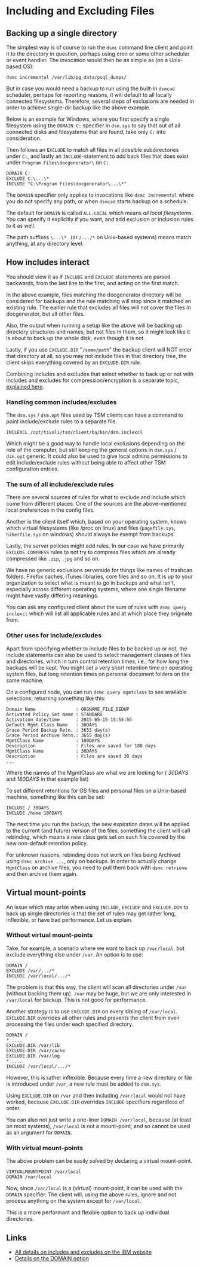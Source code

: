 Including and Excluding Files
================================


## Backing up a single directory

The simplest way is of course to run the `dsmc` command line client
and point it to the directory in question, perhaps using cron
or some other scheduler or event handler. The invocation would
then be as simple as (on a Unix-based OS):

``` shell
dsmc incremental /var/lib/pg_data/psql_dumps/
```

But in case you would need a backup to run using the built-in
`dsmcad` scheduler, perhaps for reporting reasons, it will default to
all locally connected filesystems. Therefore, several steps of exclusions
are needed in order to achieve single-dir backup like the above
example.

Below is an example for Windows, where you first specify a single filesystem 
using the `DOMAIN C:` specifier in `dsm.sys` to say that out of all connected 
disks and filesystems that are found, take only `C:` into consideration. 

Then follows an `EXCLUDE` to match all files in all possible
subdirectories under `C:`, and lastly an `INCLUDE`-statement to add back
files that does exist under `Program Files\docgenerator\` on `C:`

``` shell
DOMAIN C:
EXCLUDE C:\...\*
INCLUDE "C:\Program Files\docgenerator\...\*"
```

The `DOMAIN` specifier only applies to invocations like `dsmc incremental` where 
you do not specify any path, or when `dsmcad` starts backup on a schedule.

The default for `DOMAIN` is called `ALL-LOCAL` which means _all local 
filesystems_. You can specify it explicitly if you want, and add exclusion 
or inclusion rules to it as well.

The path suffixes `\...\* ` (or `/.../*` on Unix-based systems) means match 
anything, 
at any directory level.

## How includes interact

You should view it as if `INCLUDE` and `EXCLUDE` statements are parsed
backwards, from the last line to the first, and acting on the first match.

In the above example, files matching the docgenerator directory
will be considered for backups and the rule matching will stop
since it matched an existing rule. The earlier rule that excludes
all files will not cover the files in docgenerator, but all other files.

Also, the output when running a setup like the above will be backing
up directory structures and names, but not files in them, so it might
look like it is about to back up the whole disk, even though it is not.

Lastly, if you use `EXCLUDE.DIR` "`/some/path`" the backup client will NOT
enter that directory at all, so you may not include files in that
directory tree, the client skips everything covered by an `EXCLUDE.DIR`
rule.

Combining includes and excludes that select whether to back up or not
with includes and excludes for compression/encryption is a separate
topic, [explained here](https://www.ibm.com/docs/en/storage-protect/8.1.26?topic=options-compression-encryption-backup-processing).

### Handling common includes/excludes

The `dsm.sys` / `dsm.opt` files used by TSM clients can have a command
to point include/exclude rules to a separate file.

``` shell
INCLEXCL /opt/tivoli/tsm/client/ba/bin/dsm.inclexcl
```

Which might be a good way to handle local exclusions depending on the
role of the computer, but still keeping the general options in `dsm.sys`
/ `dsm.opt` generic. It could also be used to give local admins
permissions to edit include/exclude rules without being able to affect
other TSM configuration entries.

### The sum of all include/exclude rules

There are several sources of rules for what to exclude and include
which come from different places. One of the sources are the
above-mentioned local preferences in the config files.

Another is the client itself which, based on your operating system,
knows which virtual filesystems (like /proc on linux) and files
(`pagefile.sys`, `hiberfile.sys` on windows) should always be exempt from
backups.

Lastly, the server policies might add rules. In our case we
have primarily `EXCLUDE.COMPRESS` rules to not try to compress files which
are already compressed like `.zip`, `.jpg` and so on.

We have no generic exclusions serverside for things like names of
trashcan folders, Firefox caches, iTunes libraries, core files and so
on. It is up to your organization to select what is meant to go in
backups and what isn't, especially across different operating systems,
where one single filename might have vastly differing meanings.

You can ask any configured client about the sum of rules with
`dsmc query inclexcl` which will list all applicable rules and at
which place they originate from.

### Other uses for include/excludes

Apart from specifying whether to include files to be backed up or not, 
the include statements can also be used to select management classes of files and
directories, which in turn control retention times, i.e., for how long
the backups will be kept. You might set a very short 
retention time on operating system files, but long retention times on personal document folders on the same machine.

On a configured node, you can run `dsmc query mgmtclass` to see available
selections, returning something like this:

``` shell
Domain Name               : ORGNAME_FILE_DEDUP
Activated Policy Set Name : STANDARD
Activation date/time      : 2015-05-15 15:55:55
Default Mgmt Class Name   : 30DAYS
Grace Period Backup Retn. : 3655 day(s)
Grace Period Archive Retn.: 3655 day(s)
MgmtClass Name            : 180DAYS
Description               : Files are saved for 180 days
MgmtClass Name            : 30DAYS
Description               : Files are saved 30 days
...
```

Where the names of the MgmtClass are what we are looking for
( *30DAYS* and *180DAYS* in that example list)

To set different retentions for OS files and personal files on a Unix-based
machine, something like this can be set:

``` shell
INCLUDE / 30DAYS
INCLUDE /home 180DAYS
```

The next time you run the backup, the new expiration dates will be
applied to the current (and future) version of the files, something
the client will call rebinding, which means a new class gets set on
each file covered by the new non-default retention policy.

For unknown reasons, rebinding does not work on files being Archived
using `dsmc archive ...`, only on backups. In order to actually change
`MgmtClass` on archive files, you need to pull them back with `dsmc
retrieve` and then archive them again.

## Virtual mount-points
 
An issue which may arise when using `INCLUDE`, `EXCLUDE` and 
`EXCLUDE.DIR` to back up single directories is that the set of rules may get 
rather long, inflexible, or have bad performance. Let us explain.

### Without virtual mount-points
Take, for example, a scenario where we want to back up `/var/local`, but 
exclude everything else under `/var`. An option is to use:

``` shell
DOMAIN /
EXCLUDE /var/.../*
INCLUDE /var/local/.../*
```

The problem is that this way, the client will scan all directories under 
`/var` (without backing them up). `/var` may be huge, but we 
are only interested in `/var/local` for backup. This is not good for 
performance.

Another strategy is to use `EXCLUDE.DIR` on every sibling of `/var/local`. 
`EXCLUDE.DIR` overrides all other rules and prevents the client from even
processing the files under each specified directory.

``` shell
DOMAIN /
* ....
EXCLUDE.DIR /var/lib
EXCLUDE.DIR /var/cache
EXCLUDE.DIR /var/log
* ....
INCLUDE /var/local/.../*
```

However, this is rather inflexible. Because every time a new directory or 
file is introduced under `/var`, a new rule must be added to `dsm.sys`.

Using `EXCLUDE.DIR` on `/var` and then including `/var/local` would not have 
worked, because `EXCLUDE.DIR` overrides `INCLUDE` specifiers regardless of 
 order.

You can also not just write a one-liner `DOMAIN /var/local`, because (at least 
on most systems), `/var/local` is not a mount-point, and so cannot be used 
as an argument for `DOMAIN`.

### With virtual mount-points

The above problem can be easily solved by declaring a virtual mount-point.

```shell
VIRTUALMOUNTPOINT /var/local
DOMAIN /var/local
```

Now, since `/var/local` is a (virtual) mount-point, it can be used with 
the `DOMAIN` specifier. The client will, using the above rules, ignore 
and not process anything on the system except for `/var/local`.

This is a more performant and flexible option to back up individual directories.

## Links

* <a href="https://www.ibm.com/docs/en/storage-protect/8.1.26?topic=reference-include-options" target="_blank">All details on includes and excludes on the IBM website</a>
* <a href="https://www.ibm.com/docs/en/storage-protect/8.1.26?topic=reference-domain" target="_blank">Details on the DOMAIN option</a>
